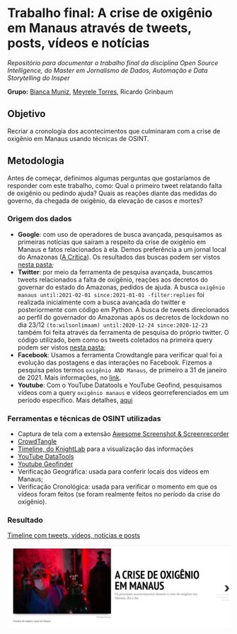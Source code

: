 # Trabalho final: A crise de oxigênio em Manaus através de tweets, posts, vídeos e notícias
_Repositório para documentar o trabalho final da disciplina Open Source Intelligence, do Master em Jornalismo de Dados, Automação e Data Storytelling do Insper_

**Grupo:** [Bianca Muniz](https://github.com/biamuniz), [Meyrele Torres](https://github.com/meyrele), Ricardo Grinbaum

## Objetivo
Recriar a cronologia dos acontecimentos que culminaram com a crise de oxigênio em Manaus usando técnicas de OSINT.

## Metodologia
Antes de começar, definimos algumas perguntas que gostaríamos de responder com este trabalho, como: Qual o primeiro tweet relatando falta de oxigênio ou pedindo ajuda? Quais as reações diante das medidas do governo, da chegada de oxigênio, da elevação de casos e mortes?

### Origem dos dados
* **Google**: com uso de operadores de busca avançada, pesquisamos as primeiras notícias que saíram a respeito da crise de oxigênio em Manaus e fatos relacionados à ela. Demos preferência a um jornal local do Amazonas ([A Crítica](https://www.acritica.com/)). Os resultados das buscas podem ser vistos [nesta pasta](https://github.com/biamuniz/trabalhofinal_osint/tree/main/dados_e_codigo);
* **Twitter**: por meio da ferramenta de pesquisa avançada, buscamos tweets relacionados a falta de oxigênio, reações aos decretos do governar do estado do Amazonas, pedidos de ajuda. A busca `oxigênio manaus until:2021-02-01 since:2021-01-01 -filter:replies` foi realizada inicialmente com a busca avançada do twitter e posteriormente com código em Python. A busca de tweets direcionados ao perfil do governador do Amazonas após os decretos de lockdown no dia 23/12 `(to:wilsonlimaam) until:2020-12-24 since:2020-12-23` também foi feita através da ferramenta de pesquisa do próprio twitter. O código utilizado, bem como os tweets coletados na primeira query podem ser vistos [nesta pasta](https://github.com/biamuniz/trabalhofinal_osint/tree/main/dados_e_codigo);
* **Facebook**: Usamos a ferramenta Crowdtangle para verificar qual foi a evolução das postagens e das interações no Facebook. Fizemos a pesquisa pelos termos `oxigênio AND Manaus`, de primeiro a 31 de janeiro de 2021. Mais informações, no [link](https://github.com/biamuniz/trabalhofinal_osint/blob/main/dados_e_codigo/facebook_analise.md).
* **Youtube**: Com o YouTube Datatools e YouTube Geofind, pesquisamos vídeos com a query `oxigênio manaus` e vídeos georreferenciados em um período específico. Mais detalhes, [aqui](https://github.com/biamuniz/trabalhofinal_osint/blob/main/dados_e_codigo/YouTube.md)

### Ferramentas e técnicas de OSINT utilizadas
* Captura de tela com a extensão [Awesome Screenshot & Screenrecorder](https://chrome.google.com/webstore/detail/awesome-screenshot-screen/nlipoenfbbikpbjkfpfillcgkoblgpmj?hl=pt-BR)
* [CrowdTangle](https://www.crowdtangle.com/)
* [Timeline, do KnightLab](https://timeline.knightlab.com/) para a visualização das informações
* [YouTube DataTools](https://tools.digitalmethods.net/netvizz/youtube/)
* [Youtube Geofinder](https://mattw.io/youtube-geofind/location)
* Verificação Geográfica: usada para conferir locais dos vídeos em Manaus;
* Verificação Cronológica: usada para verificar o momento em que os vídeos foram feitos (se foram realmente feitos no período da crise do oxigênio).

### Resultado

[Timeline com tweets, vídeos, notícias e posts](https://cdn.knightlab.com/libs/timeline3/latest/embed/index.html?source=1AY_leJ3BuImVMC8O5nwAibgLRwypakvnsvUvXdUU6_A&font=Default&lang=pt-br&initial_zoom=2&height=650)

![Alt text](https://raw.githubusercontent.com/biamuniz/trabalhofinal_osint/main/media_timeline/TimelineJS-Embed.png)
